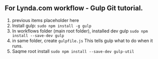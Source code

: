 ## For Lynda.com workflow - Gulp Git tutorial.
1.  previous items placeholder here
2.  Install gulp: `sudo npm install -g gulp`
3.  In workflows folder (main root folder), installed dev gulp `sudo npm install --save-dev gulp`   
4.  in same folder, create `gulpfile.js`  This tells gulp what to do when it runs. 
5.  Saqme root install `sudo npm install --save-dev gulp-util`
